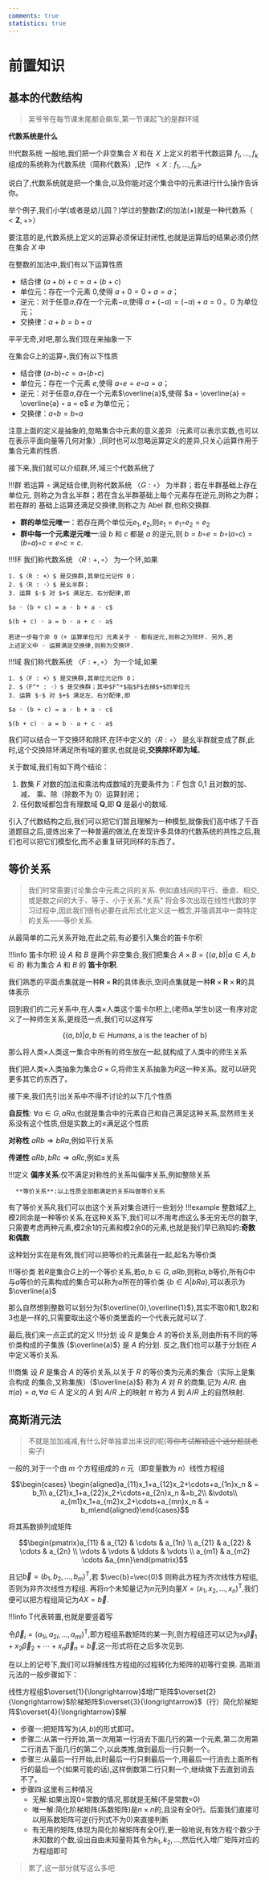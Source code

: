 ```yaml
---
comments: true
statistics: true
---
```


# 前置知识

## 基本的代数结构
> 吴爷爷在每节课末尾都会飙车,第一节课起飞的是群环域

**代数系统是什么**

!!!代数系统
    一般地,我们把一个非空集合 $X$ 和在 $X$ 上定义的若干代数运算 $f_1,...,f_k$ 组成的系统称为代数系统（简称代数系）,记作 $<X:f_1,...,f_k>$

说白了,代数系统就是把一个集合,以及你能对这个集合中的元素进行什么操作告诉你。

举个例子,我们小学(或者是幼儿园？)学过的整数($\mathbf{Z}$)的加法(+)就是一种代数系（$<\mathbf{Z},+>$）

要注意的是,代数系统上定义的运算必须保证封闭性,也就是运算后的结果必须仍然在集合 $X$ 中

在整数的加法中,我们有以下运算性质

- 结合律 $(a+b)+c=a+(b+c)$
- 单位元：存在一个元素 0,使得 $a+0=0+a=a$；
- 逆元：对于任意$a$,存在一个元素$−a$,使得 $a+(−a)=(−a)+a = 0$ 。$0$ 为单位元；
- 交换律：$a+b=b+a$

平平无奇,对吧,那么我们现在来抽象一下

在集合$G$上的运算$◦$,我们有以下性质

- 结合律 $(a ◦ b) ◦ c=a ◦ (b ◦ c)$
- 单位元：存在一个元素 $e$,使得 $a ◦ e=e ◦ a=a$；
- 逆元：对于任意$a$,存在一个元素$\overline{a}$,使得 $a ◦ \overline{a} =  \overline{a} ◦ a = e$ $e$ 为单位元；
- 交换律：$a ◦ b=b ◦ a$

注意上面的定义是抽象的,忽略集合中元素的意义差异（元素可以表示实数,也可以在表示平面向量等几何对象）,同时也可以忽略运算定义的差异,只关心运算作用于集合元素的性质.

接下来,我们就可以介绍群,环,域三个代数系统了

!!!群
    若运算 ◦ 满足结合律,则称代数系统 $〈G : ◦〉$ 为半群；若在半群基础上存在单位元,
    则称之为含幺半群；若在含幺半群基础上每个元素存在逆元,则称之为群；若在群的
    基础上运算还满足交换律,则称之为 Abel 群,也称交换群.

- **群的单位元唯一**：若存在两个单位元$e_1,e_2$,则$e_1=e_1◦ e_2=e_2$
- **群中每一个元素逆元唯一**:设 $b$ 和 $c$ 都是 $a$ 的逆元,则
$b = b ◦ e = b ◦ (a ◦ c) = (b ◦ a) ◦ c = e ◦ c = c.$

!!!环
    我们称代数系统 $〈R : +, ◦〉$ 为一个环,如果

    1. $〈R : +〉$ 是交换群,其单位元记作 0；
    2. $〈R : ◦〉$ 是幺半群；
    3. 运算 $◦$ 对 $+$ 满足左、右分配律,即
   
    $a ◦ (b + c) = a ◦ b + a ◦ c$

    $(b + c) ◦ a = b ◦ a + c ◦ a$

    若进一步每个非 0（+ 运算单位元）元素关于 ◦ 都有逆元,则称之为除环. 另外,若
    上述定义中 ◦ 运算满足交换律,则称为交换环.

!!!域
    我们称代数系统 $〈F : +, ◦〉$ 为一个域,如果

    1. $〈F : +〉$ 是交换群,其单位元记作 0；
    2. $〈F^* : ◦〉$ 是交换群；其中$F^*$指$F$去掉$+$的单位元
    3. 运算 $◦$ 对 $+$ 满足左、右分配律,即
   
    $a ◦ (b + c) = a ◦ b + a ◦ c$
    
    $(b + c) ◦ a = b ◦ a + c ◦ a$

我们可以结合一下交换环和除环,在环中定义的$〈R : ◦〉$ 是幺半群就变成了群,此时,这个交换除环满足所有域的要求,也就是说,**交换除环即为域**。

关于数域,我们有如下两个结论：

1. 数集 $F$ 对数的加法和乘法构成数域的充要条件为：$F$ 包含 0,1 且对数的加、减、
乘、除（除数不为 0）运算封闭；
2. 任何数域都包含有理数域 $\mathbf{Q}$,即 $\mathbf{Q}$ 是最小的数域.

引入了代数结构之后,我们可以把它们暂且理解为一种模型,就像我们高中练了千百道题目之后,提炼出来了一种普遍的做法,在发现许多具体的代数系统的共性之后,我们也可以把它们模型化,而不必重复研究同样的东西了。

## 等价关系
> 我们时常需要讨论集合中元素之间的关系. 例如直线间的平行、垂直、相交,或是数之间的大于、等于、小于关系.“关系” 将会多次出现在线性代数的学习过程中,因此我们很有必要在此形式化定义这一概念,并强调其中一类特定的关系——等价关系.

从最简单的二元关系开始,在此之前,有必要引入集合的笛卡尔积

!!!info 笛卡尔积
      设 $A$ 和 $B$ 是两个非空集合,我们把集合
      $A × B = \{(a, b) | a ∈ A, b ∈ B\}$
      称为集合 $A$ 和 $B$ 的 **笛卡尔积**.

我们熟悉的平面点集就是一种$\mathbf{R} \times \mathbf{R}$的具体表示,空间点集就是一种$\mathbf{R} \times \mathbf{R} \times \mathbf{R}$的具体表示

回到我们的二元关系中,在人类$\times$人类这个笛卡尔积上,(老师a,学生b)这一有序对定义了一种师生关系,更规范一点,我们可以这样写

$$\{(a,b)|a,b\in Humans ,\text{a is the teacher of b}\}$$

那么将人类$\times$人类这一集合中所有的师生放在一起,就构成了人类中的师生关系

我们把人类$\times$人类抽象为集合$G \times G$,将师生关系抽象为$R$这一种关系。就可以研究更多其它的东西了。

接下来,我们先引出关系中不得不讨论的以下几个性质

**自反性**:
$\forall a \in G,aRa$,也就是集合中的元素自己和自己满足这种关系,显然师生关系没有这个性质,但是实数上的$\leqslant$满足这个性质

**对称性**
 $a R b \Rightarrow b R a$,例如平行关系

**传递性**
 $a R b,b R c \Rightarrow a R c$,例如$\leqslant$关系

!!!定义
      **偏序关系**:仅不满足对称性的关系叫偏序关系,例如整除关系

      **等价关系**:以上性质全部都满足的关系叫做等价关系

有了等价关系$R$,我们可以由这个关系对集合进行一些划分
!!!example
      整数域$Z$上,模2同余是一种等价关系,在这种关系下,我们可以不用考虑这么多无穷无尽的数字,只需要考虑两种元素,模2余1的元素和模2余0的元素,也就是我们早已熟知的:**奇数和偶数**

这种划分实在是有效,我们可以把等价的元素装在一起,起名为等价类

!!!等价类
    若$R$是集合$G$上的一个等价关系,若$a,b \in G,a R b$,则称$a,b$等价,所有$G$中与$a$等价的元素构成的集合可以称为$a$所在的等价类
    {$b \in A | bRa$},可以表示为 $\overline{a}$

那么自然想到整数可以划分为{$\overline{0},\overline{1}$},其实不取0和1,取2和3也是一样的,只需要取出这个等价类里面的一个代表元就可以了.

最后,我们来一点正式的定义
!!!分划
      设 $R$ 是集合 $A$ 的等价关系,则由所有不同的等价类构成的子集族 {$\overline{a}$} 是 $A$ 的分划.
      反之,我们也可以基于分划在 $A$ 中定义等价关系.

!!!商集
      设 $R$ 是集合 $A$ 的等价关系,以关于 $R$ 的等价类为元素的集合（实际上是集合构成
      的集合,又称集族）{$\overline{a}$} 称为 $A$ 对 $R$ 的商集,记为 $A/R$. 由
      $\pi(a) = a, \forall a ∈ A$
      定义的 $A$ 到 $A/R$ 上的映射 $\pi$ 称为 $A$ 到 $A/R$ 上的自然映射.

## 高斯消元法
>不就是加加减减,有什么好单独拿出来说的呢(~~等你考试解错这个送分题就老实了~~)

一般的,对于一个由 $m$ 个方程组成的 $n$ 元（即变量数为 $n$）线性方程组

$$\begin{cases} \begin{aligned}a_{11}x_1+a_{12}x_2+\cdots+a_{1n}x_n & = b_1\\ a_{21}x_1+a_{22}x_2+\cdots+a_{2n}x_n &=b_2\\ &\vdots\\ a_{m1}x_1+a_{m2}x_2+\cdots+a_{mn}x_n & = b_m\end{aligned}\end{cases}$$

将其系数排列成矩阵

$$\begin{pmatrix}a_{11} & a_{12} & \cdots & a_{1n} \\ a_{21} & a_{22} & \cdots & a_{2n} \\ \vdots & \vdots & \ddots & \vdots \\ a_{m1} & a_{m2} \cdots &a_{mn}\end{pmatrix}$$

且记$\vec{b}=(b_1,b_2,\ldots,b_m)^\mathrm{T}$,若 $\vec{b}=\vec{0}$ 则称此方程为齐次线性方程组,否则为非齐次线性方程组. 再将$n$个未知量记为$n$元列向量$X=(x_1,x_2,\ldots,x_n)^\mathrm{T}$,我们便可以把方程组简记为$AX=\vec{b}$.

!!!info
    T代表转置,也就是要竖着写

令$\vec{\beta}_i=(a_{1i},a_{2i},\ldots,a_{mi})^\mathrm{T}$,即方程组系数矩阵的某一列,则方程组还可以记为$x_1\vec{\beta}_1+x_2\vec{\beta}_2+\cdots+x_n\vec{\beta}_n=\vec{b}$,这一形式将在之后多次见到.

在以上的记号下,我们可以将解线性方程组的过程转化为矩阵的初等行变换. 高斯消元法的一般步骤如下：

线性方程组$\overset{1}{\longrightarrow}$增广矩阵$\overset{2}{\longrightarrow}$阶梯矩阵$\overset{3}{\longrightarrow}$（行）简化阶梯矩阵$\overset{4}{\longrightarrow}$解

- 步骤一:把矩阵写为$(A,b)$的形式即可。
- 步骤二:从第一行开始,第一次用第一行消去下面几行的第一个元素,第二次用第二行消去下面几行的第二个,以此类推,做到最后一行只剩一个。
- 步骤三:从最后一行开始,此时最后一行只剩最后一个,用最后一行消去上面所有行的最后一个(如果可能的话),这样倒数第二行只剩一个,继续做下去直到消去不了。
- 步骤四:这里有三种情况
    + 无解:如果出现0=常数的情况,那就是无解(不是常数=0)
    + 唯一解:简化阶梯矩阵(系数矩阵)是$n\times n$的,且没有全0行。后面我们直接可以用系数矩阵可逆(行列式不为0)来直接判断
    + 有无用的矩阵,体现为简化阶梯矩阵有全0行,更一般地说,有效方程个数少于未知数的个数,设出自由未知量将其令为$k_1,k_2,\ldots$,然后代入增广矩阵对应的方程组即可

> 累了,这一部分就写这么多吧
